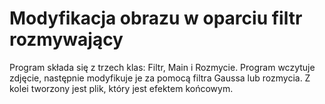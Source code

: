 # Modyfikacja obrazu w oparciu filtr rozmywający
Program składa się z trzech klas: Filtr, Main i Rozmycie. Program wczytuje zdjęcie, następnie modyfikuje je za pomocą filtra Gaussa lub rozmycia. Z kolei tworzony jest plik, który jest efektem końcowym.
